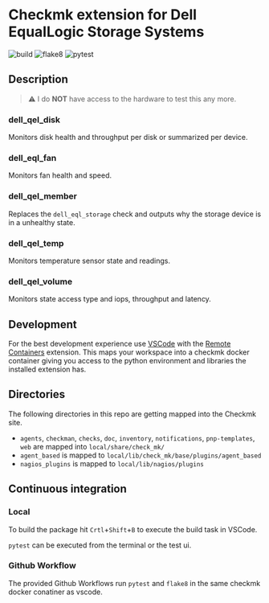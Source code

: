 # Checkmk extension for Dell EqualLogic Storage Systems

![build](https://github.com/jiuka/checkmk_phion/workflows/build/badge.svg)
![flake8](https://github.com/jiuka/checkmk_phion/workflows/Lint/badge.svg)
![pytest](https://github.com/jiuka/checkmk_phion/workflows/pytest/badge.svg)

## Description

> :warning: I do **NOT** have access to the hardware to test this any more.

### dell_qel_disk
Monitors disk health and throughput per disk or summarized per device.

### dell_eql_fan
Monitors fan health and speed.

### dell_qel_member
Replaces the `dell_eql_storage` check and outputs why the storage device is in a unhealthy state.

### dell_qel_temp
Monitors temperature sensor state and readings.

### dell_qel_volume
Monitors state access type and iops, throughput and latency.

## Development

For the best development experience use [VSCode](https://code.visualstudio.com/) with the [Remote Containers](https://marketplace.visualstudio.com/items?itemName=ms-vscode-remote.remote-containers) extension. This maps your workspace into a checkmk docker container giving you access to the python environment and libraries the installed extension has.

## Directories

The following directories in this repo are getting mapped into the Checkmk site.

* `agents`, `checkman`, `checks`, `doc`, `inventory`, `notifications`, `pnp-templates`, `web` are mapped into `local/share/check_mk/`
* `agent_based` is mapped to `local/lib/check_mk/base/plugins/agent_based`
* `nagios_plugins` is mapped to `local/lib/nagios/plugins`

## Continuous integration
### Local

To build the package hit `Crtl`+`Shift`+`B` to execute the build task in VSCode.

`pytest` can be executed from the terminal or the test ui.

### Github Workflow

The provided Github Workflows run `pytest` and `flake8` in the same checkmk docker conatiner as vscode.
